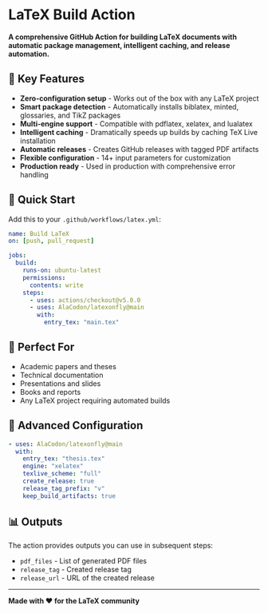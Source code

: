 # LaTeX Build Action

**A comprehensive GitHub Action for building LaTeX documents with automatic package management, intelligent caching, and release automation.**

## 🚀 Key Features

- **Zero-configuration setup** - Works out of the box with any LaTeX project
- **Smart package detection** - Automatically installs biblatex, minted, glossaries, and TikZ packages
- **Multi-engine support** - Compatible with pdflatex, xelatex, and lualatex
- **Intelligent caching** - Dramatically speeds up builds by caching TeX Live installation
- **Automatic releases** - Creates GitHub releases with tagged PDF artifacts
- **Flexible configuration** - 14+ input parameters for customization
- **Production ready** - Used in production with comprehensive error handling

## 📖 Quick Start

Add this to your `.github/workflows/latex.yml`:

```yaml
name: Build LaTeX
on: [push, pull_request]

jobs:
  build:
    runs-on: ubuntu-latest
    permissions:
      contents: write
    steps:
      - uses: actions/checkout@v5.0.0
      - uses: AlaCodon/latexonfly@main
        with:
          entry_tex: "main.tex"
```

## 🎯 Perfect For

- Academic papers and theses
- Technical documentation
- Presentations and slides
- Books and reports
- Any LaTeX project requiring automated builds

## 🔧 Advanced Configuration

```yaml
- uses: AlaCodon/latexonfly@main
  with:
    entry_tex: "thesis.tex"
    engine: "xelatex"
    texlive_scheme: "full"
    create_release: true
    release_tag_prefix: "v"
    keep_build_artifacts: true
```

## 📊 Outputs

The action provides outputs you can use in subsequent steps:
- `pdf_files` - List of generated PDF files
- `release_tag` - Created release tag
- `release_url` - URL of the created release

---

**Made with ❤️ for the LaTeX community**
